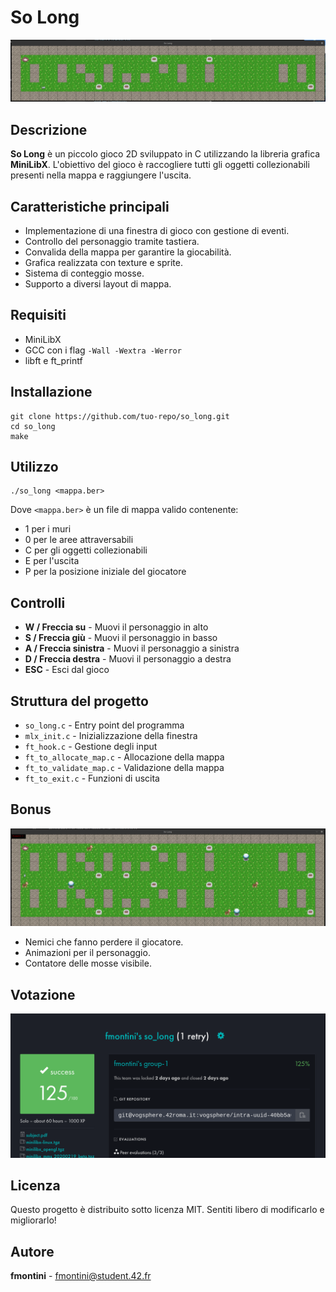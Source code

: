 <body>
    <h1>So Long</h1>
    <img src="solong.png" alt="So Long Screenshot">
    <h2>Descrizione</h2>
    <p><strong>So Long</strong> è un piccolo gioco 2D sviluppato in C utilizzando la libreria grafica <strong>MiniLibX</strong>. L'obiettivo del gioco è raccogliere tutti gli oggetti collezionabili presenti nella mappa e raggiungere l'uscita.</p>
    <h2>Caratteristiche principali</h2>
    <ul>
        <li>Implementazione di una finestra di gioco con gestione di eventi.</li>
        <li>Controllo del personaggio tramite tastiera.</li>
        <li>Convalida della mappa per garantire la giocabilità.</li>
        <li>Grafica realizzata con texture e sprite.</li>
        <li>Sistema di conteggio mosse.</li>
        <li>Supporto a diversi layout di mappa.</li>
    </ul>
    <h2>Requisiti</h2>
    <ul>
        <li>MiniLibX</li>
        <li>GCC con i flag <code>-Wall -Wextra -Werror</code></li>
        <li>libft e ft_printf</li>
    </ul>
    <h2>Installazione</h2>
    <pre><code>git clone https://github.com/tuo-repo/so_long.git
cd so_long
make</code></pre>
    <h2>Utilizzo</h2>
    <pre><code>./so_long &lt;mappa.ber&gt;</code></pre>
    <p>Dove <code>&lt;mappa.ber&gt;</code> è un file di mappa valido contenente:</p>
    <ul>
        <li>1 per i muri</li>
        <li>0 per le aree attraversabili</li>
        <li>C per gli oggetti collezionabili</li>
        <li>E per l'uscita</li>
        <li>P per la posizione iniziale del giocatore</li>
    </ul>
    <h2>Controlli</h2>
    <ul>
        <li><strong>W / Freccia su</strong> - Muovi il personaggio in alto</li>
        <li><strong>S / Freccia giù</strong> - Muovi il personaggio in basso</li>
        <li><strong>A / Freccia sinistra</strong> - Muovi il personaggio a sinistra</li>
        <li><strong>D / Freccia destra</strong> - Muovi il personaggio a destra</li>
        <li><strong>ESC</strong> - Esci dal gioco</li>
    </ul>
    <h2>Struttura del progetto</h2>
    <ul>
        <li><code>so_long.c</code> - Entry point del programma</li>
        <li><code>mlx_init.c</code> - Inizializzazione della finestra</li>
        <li><code>ft_hook.c</code> - Gestione degli input</li>
        <li><code>ft_to_allocate_map.c</code> - Allocazione della mappa</li>
        <li><code>ft_to_validate_map.c</code> - Validazione della mappa</li>
        <li><code>ft_to_exit.c</code> - Funzioni di uscita</li>
    </ul>
    <h2>Bonus</h2>
    <img src="solongbonus.png" alt="So Long Screenshot">
    <ul>
        <li>Nemici che fanno perdere il giocatore.</li>
        <li>Animazioni per il personaggio.</li>
        <li>Contatore delle mosse visibile.</li>
    </ul>
     <h2>Votazione</h2>
    <img src="voto.png" alt="So Long Screenshot">
    <h2>Licenza</h2>
    <p>Questo progetto è distribuito sotto licenza MIT. Sentiti libero di modificarlo e migliorarlo!</p>
    <h2>Autore</h2>
    <p><strong>fmontini</strong> - <a href="mailto:fmontini@student.42.fr">fmontini@student.42.fr</a></p>
</body>
</html>
